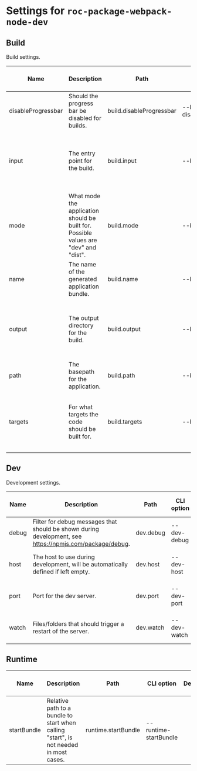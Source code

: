 # Settings for `roc-package-webpack-node-dev`

## Build
Build settings.

| Name               | Description                                                                                              | Path                     | CLI option                 | Default             | Type                    | Required | Can be empty | Extensions                                                  |
| ------------------ | -------------------------------------------------------------------------------------------------------- | ------------------------ | -------------------------- | ------------------- | ----------------------- | -------- | ------------ | ----------------------------------------------------------- |
| disableProgressbar | Should the progress bar be disabled for builds.                                                          | build.disableProgressbar | --build-disableProgressbar | `false`             | `Boolean`               | Yes      |              | roc-package-webpack-dev                                     |
| input              | The entry point for the build.                                                                           | build.input              | --build-input              | `"src/index.js"`    | `[Filepath] / Filepath` | Yes      | No           | roc-abstract-package-base-dev, roc-package-webpack-dev      |
| mode               | What mode the application should be built for. Possible values are &quot;dev&quot; and &quot;dist&quot;. | build.mode               | --build-mode               | `"dist"`            | `/^dev|dist$/i`         | Yes      | No           | roc-package-webpack-dev                                     |
| name               | The name of the generated application bundle.                                                            | build.name               | --build-name               | `"app"`             | `[String] / String`     | Yes      | No           | roc-package-webpack-dev                                     |
| output             | The output directory for the build.                                                                      | build.output             | --build-output             | `"build"`           | `[Filepath] / Filepath` | Yes      | No           | roc-abstract-package-base-dev, roc-package-webpack-dev      |
| path               | The basepath for the application.                                                                        | build.path               | --build-path               | `"/"`               | `Filepath`              | Yes      | No           | roc-package-webpack-dev                                     |
| targets            | For what targets the code should be built for.                                                           | build.targets            | --build-targets            | `["node"]`          | `[String]`              | Yes      | No           | roc-abstract-package-base-dev, roc-package-webpack-node-dev |

## Dev
Development settings.

| Name               | Description                                                                                              | Path                     | CLI option                 | Default             | Type                    | Required | Can be empty | Extensions                                                  |
| ------------------ | -------------------------------------------------------------------------------------------------------- | ------------------------ | -------------------------- | ------------------- | ----------------------- | -------- | ------------ | ----------------------------------------------------------- |
| debug              | Filter for debug messages that should be shown during development, see https://npmjs.com/package/debug.  | dev.debug                | --dev-debug                |                     | `String`                | No       | No           | roc-abstract-package-base-dev                               |
| host               | The host to use during development, will be automatically defined if left empty.                         | dev.host                 | --dev-host                 |                     | `String`                | No       | No           | roc-package-webpack-dev                                     |
| port               | Port for the dev server.                                                                                 | dev.port                 | --dev-port                 | `3001`              | `Integer`               | Yes      |              | roc-package-webpack-dev                                     |
| watch              | Files/folders that should trigger a restart of the server.                                               | dev.watch                | --dev-watch                | `["roc.config.js"]` | `Filepath / [Filepath]` | Yes      |              | roc-package-webpack-node-dev                                |

## Runtime

| Name               | Description                                                                                              | Path                     | CLI option                 | Default             | Type                    | Required | Can be empty | Extensions                                                  |
| ------------------ | -------------------------------------------------------------------------------------------------------- | ------------------------ | -------------------------- | ------------------- | ----------------------- | -------- | ------------ | ----------------------------------------------------------- |
| startBundle        | Relative path to a bundle to start when calling &quot;start&quot;, is not needed in most cases.          | runtime.startBundle      | --runtime-startBundle      |                     | `Filepath`              | No       | No           | roc-plugin-start                                            |
